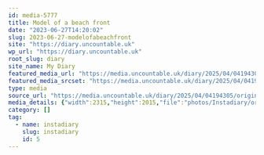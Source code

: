 ```yaml
---
id: media-5777
title: Model of a beach front
date: "2023-06-27T14:20:02"
slug: 2023-06-27-modelofabeachfront
site: "https://diary.uncountable.uk"
wp_url: "https://diary.uncountable.uk"
root_slug: diary
site_name: My Diary
featured_media_url: "https://media.uncountable.uk/diary/2025/04/04194305/original_7a64ae02-9118-4780-9256-19e539300187_I%281%29.webp"
featured_media_srcset: "https://media.uncountable.uk/diary/2025/04/04194305/original_7a64ae02-9118-4780-9256-19e539300187_I%281%29-300x261.webp 300w, https://media.uncountable.uk/diary/2025/04/04194305/original_7a64ae02-9118-4780-9256-19e539300187_I%281%29-1024x891.webp 1024w, https://media.uncountable.uk/diary/2025/04/04194305/original_7a64ae02-9118-4780-9256-19e539300187_I%281%29-150x150.webp 150w, https://media.uncountable.uk/diary/2025/04/04194305/original_7a64ae02-9118-4780-9256-19e539300187_I%281%29-640x557.webp 640w, https://media.uncountable.uk/diary/2025/04/04194305/original_7a64ae02-9118-4780-9256-19e539300187_I%281%29.webp 2315w"
type: media
source_url: "https://media.uncountable.uk/diary/2025/04/04194305/original_7a64ae02-9118-4780-9256-19e539300187_I%281%29.webp"
media_details: {"width":2315,"height":2015,"file":"photos/Instadiary/original_7a64ae02-9118-4780-9256-19e539300187_I(1).webp","filesize":189394,"sizes":{"medium":{"file":"original_7a64ae02-9118-4780-9256-19e539300187_I(1)-300x261.webp","width":300,"height":261,"filesize":18418,"mime_type":"image/webp","source_url":"https://media.uncountable.uk/diary/2025/04/04194305/original_7a64ae02-9118-4780-9256-19e539300187_I%281%29-300x261.webp"},"large":{"file":"original_7a64ae02-9118-4780-9256-19e539300187_I(1)-1024x891.webp","width":1024,"height":891,"filesize":114406,"mime_type":"image/webp","source_url":"https://media.uncountable.uk/diary/2025/04/04194305/original_7a64ae02-9118-4780-9256-19e539300187_I%281%29-1024x891.webp"},"thumbnail":{"file":"original_7a64ae02-9118-4780-9256-19e539300187_I(1)-150x150.webp","width":150,"height":150,"filesize":7102,"mime_type":"image/webp","source_url":"https://media.uncountable.uk/diary/2025/04/04194305/original_7a64ae02-9118-4780-9256-19e539300187_I%281%29-150x150.webp"},"mobwidth":{"file":"original_7a64ae02-9118-4780-9256-19e539300187_I(1)-640x557.webp","width":640,"height":557,"filesize":59494,"mime_type":"image/webp","source_url":"https://media.uncountable.uk/diary/2025/04/04194305/original_7a64ae02-9118-4780-9256-19e539300187_I%281%29-640x557.webp"},"full":{"file":"original_7a64ae02-9118-4780-9256-19e539300187_I%281%29.webp","width":2315,"height":2015,"mime_type":"image/webp","source_url":"https://media.uncountable.uk/diary/2025/04/04194305/original_7a64ae02-9118-4780-9256-19e539300187_I%281%29.webp"}},"image_meta":{"aperture":"0","credit":"","camera":"","caption":"","created_timestamp":"0","copyright":"","focal_length":"0","iso":"0","shutter_speed":"0","title":"","orientation":"0","keywords":[]}}
category: []
tag:
  - name: instadiary
    slug: instadiary
    id: 5
---
```


